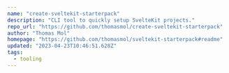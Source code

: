 ```yaml
---
name: "create-sveltekit-starterpack"
description: "CLI tool to quickly setup SvelteKit projects."
repo_url: "https://github.com/thomasmol/create-sveltekit-starterpack"
author: "Thomas Mol"
homepage: "https://github.com/thomasmol/sveltekit-starterpack#readme"
updated: "2023-04-23T10:46:51.628Z"
tags: 
  - tooling
---
```

